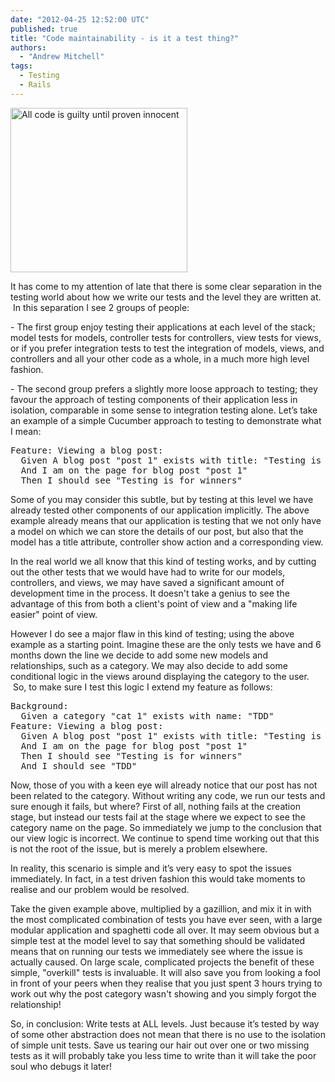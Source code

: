 ```yaml
---
date: "2012-04-25 12:52:00 UTC"
published: true
title: "Code maintainability - is it a test thing?"
authors:
  - "Andrew Mitchell"
tags:
  - Testing
  - Rails
---
```


<p><img alt="All code is guilty until proven innocent" src="https://s3-eu-west-1.amazonaws.com/unboxed-web-images/0039f8dfdb70c74b46ea240da5daf746.jpg" style="width: 283px; height: 263px; " /></p>
<p>It has come to my attention of late that there is some clear separation in the testing world about how we write our tests and the level they are written at. &nbsp;In this separation I see 2 groups of people:</p>
<p>- The first group enjoy testing their applications at each level of the stack; model tests for models, controller tests for controllers, view tests for views, or if you prefer integration tests to test the integration of models, views, and controllers and all your other code as a whole, in a much more high level fashion.&nbsp;</p>
<p>- The second group prefers a slightly more loose approach to testing; they favour the approach of testing components of their application less in isolation, comparable in some sense to integration testing alone. Let&rsquo;s take an example of a simple Cucumber approach to testing to demonstrate what I mean:</p>

<p><pre>
Feature: Viewing a blog post:
  Given A blog post &quot;post 1&quot; exists with title: &quot;Testing is for winners!&quot;
  And I am on the page for blog post &quot;post 1&quot;
  Then I should see &quot;Testing is for winners&quot;
</pre></p>

<p>Some of you may consider this subtle, but by testing at this level we have already tested other components of our application implicitly. The above example already means that our application is testing that we not only have a model on which we can store the details of our post, but also that the model has a title attribute, controller show action and a corresponding view.</p>
<p>In the real world we all know that this kind of testing works, and by cutting out the other tests that we would have had to write for our models, controllers, and views, we may have saved a significant amount of development time in the process. It doesn&#39;t take a genius to see the advantage of this from both a client&#39;s point of view and a &quot;making life easier&quot; point of view.</p>
<p>However I do see a major flaw in this kind of testing; using the above example as a starting point. Imagine these are the only tests we have and 6 months down the line we decide to add some new models and relationships, such as a category. We may also decide to add some conditional logic in the views around displaying the category to the user. &nbsp;So, to make sure I test this logic I extend my feature as follows:</p>

<p><pre>
Background:
  Given a category &quot;cat 1&quot; exists with name: &quot;TDD&quot;
Feature: Viewing a blog post:
  Given A blog post &quot;post 1&quot; exists with title: &quot;Testing is for winners!&quot;
  And I am on the page for blog post &quot;post 1&quot;
  Then I should see &quot;Testing is for winners&quot;
  And I should see &quot;TDD&quot;
</pre></p>

<p>Now, those of you with a keen eye will already notice that our post has not been related to the category. Without writing any code, we run our tests and sure enough it fails, but where? First of all, nothing fails at the creation stage, but instead our tests fail at the stage where we expect to see the category name on the page. So immediately we jump to the conclusion that our view logic is incorrect. We continue to spend time working out that this is not the root of the issue, but is merely a problem elsewhere.</p>
<p>In reality, this scenario is simple and it&rsquo;s very easy to spot the issues immediately. In fact, in a test driven fashion this would take moments to realise and our problem would be resolved.</p>
<p>Take the given example above, multiplied by a gazillion, and mix it in with the most complicated combination of tests you have ever seen, with a large modular application and spaghetti code all over. It may seem obvious but a simple test at the model level to say that something should be validated means that on running our tests we immediately see where the issue is actually caused. On large scale, complicated projects the benefit of these simple, &quot;overkill&quot; tests is invaluable. It will also save you from looking a fool in front of your peers when they realise that you just spent 3 hours trying to work out why the post category wasn&#39;t showing and you simply forgot the relationship!</p>
<p>So, in conclusion: Write tests at ALL levels. Just because it&rsquo;s tested by way of some other abstraction does not mean that there is no use to the isolation of simple unit tests. Save us tearing our hair out over one or two missing tests as it will probably take you less time to write than it will take the poor soul who debugs it later!</p>

